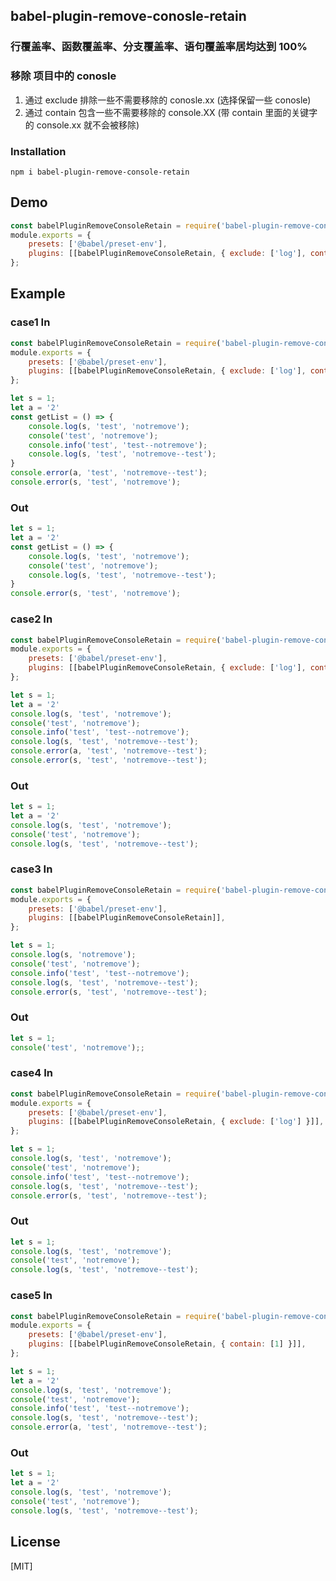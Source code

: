 ## babel-plugin-remove-conosle-retain

### 行覆盖率、函数覆盖率、分支覆盖率、语句覆盖率居均达到 100%
### 移除 项目中的 conosle
 1. 通过 exclude 排除一些不需要移除的 conosle.xx (选择保留一些 conosle)
 2. 通过 contain 包含一些不需要移除的 console.XX (带 contain 里面的关键字的 console.xx 就不会被移除)

### Installation  
`npm i babel-plugin-remove-console-retain`


## Demo

```javascript
const babelPluginRemoveConsoleRetain = require('babel-plugin-remove-console-retain');
module.exports = {
    presets: ['@babel/preset-env'],
    plugins: [[babelPluginRemoveConsoleRetain, { exclude: ['log'], contain: ['node remove'] }]],
};
```

## Example

### case1 In

```javascript
const babelPluginRemoveConsoleRetain = require('babel-plugin-remove-console-retain');
module.exports = {
    presets: ['@babel/preset-env'],
    plugins: [[babelPluginRemoveConsoleRetain, { exclude: ['log'], contain: ['notremove'] }]],
};

let s = 1; 
let a = '2'
const getList = () => {
    console.log(s, 'test', 'notremove');
    console('test', 'notremove');
    console.info('test', 'test--notremove');
    console.log(s, 'test', 'notremove--test');
}
console.error(a, 'test', 'notremove--test');
console.error(s, 'test', 'notremove');
```

### Out

```javascript
let s = 1; 
let a = '2'
const getList = () => {
    console.log(s, 'test', 'notremove');
    console('test', 'notremove');
    console.log(s, 'test', 'notremove--test');
}
console.error(s, 'test', 'notremove');
```



### case2 In

```javascript
const babelPluginRemoveConsoleRetain = require('babel-plugin-remove-console-retain');
module.exports = {
    presets: ['@babel/preset-env'],
    plugins: [[babelPluginRemoveConsoleRetain, { exclude: ['log'], contain: ['notremove'] }]],
};

let s = 1; 
let a = '2'
console.log(s, 'test', 'notremove');
console('test', 'notremove');
console.info('test', 'test--notremove');
console.log(s, 'test', 'notremove--test');
console.error(a, 'test', 'notremove--test');
console.error(s, 'test', 'notremove--test');
```

### Out

```javascript
let s = 1; 
let a = '2'
console.log(s, 'test', 'notremove');
console('test', 'notremove');
console.log(s, 'test', 'notremove--test');
```


### case3 In

```javascript
const babelPluginRemoveConsoleRetain = require('babel-plugin-remove-console-retain');
module.exports = {
    presets: ['@babel/preset-env'],
    plugins: [[babelPluginRemoveConsoleRetain]],
};

let s = 1; 
console.log(s, 'notremove');
console('test', 'notremove');
console.info('test', 'test--notremove');
console.log(s, 'test', 'notremove--test');
console.error(s, 'test', 'notremove--test');
```

### Out

```javascript
let s = 1;
console('test', 'notremove');;
```



### case4 In

```javascript
const babelPluginRemoveConsoleRetain = require('babel-plugin-remove-console-retain');
module.exports = {
    presets: ['@babel/preset-env'],
    plugins: [[babelPluginRemoveConsoleRetain, { exclude: ['log'] }]],
};

let s = 1; 
console.log(s, 'test', 'notremove');
console('test', 'notremove');
console.info('test', 'test--notremove');
console.log(s, 'test', 'notremove--test');
console.error(s, 'test', 'notremove--test');
```

### Out

```javascript
let s = 1; 
console.log(s, 'test', 'notremove');
console('test', 'notremove');
console.log(s, 'test', 'notremove--test');
```

### case5 In

```javascript
const babelPluginRemoveConsoleRetain = require('babel-plugin-remove-console-retain');
module.exports = {
    presets: ['@babel/preset-env'],
    plugins: [[babelPluginRemoveConsoleRetain, { contain: [1] }]],
};

let s = 1; 
let a = '2'
console.log(s, 'test', 'notremove');
console('test', 'notremove');
console.info('test', 'test--notremove');
console.log(s, 'test', 'notremove--test');
console.error(a, 'test', 'notremove--test');
```

### Out

```javascript
let s = 1; 
let a = '2'
console.log(s, 'test', 'notremove');
console('test', 'notremove');
console.log(s, 'test', 'notremove--test');
```

## License
[MIT]